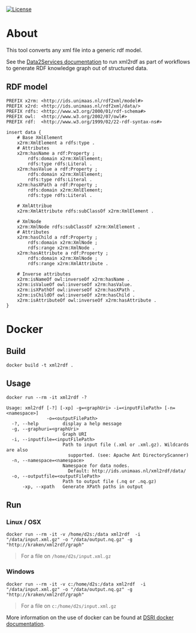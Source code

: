 [![License](https://img.shields.io/badge/license-MIT-blue.svg)](https://opensource.org/licenses/MIT)


# About
This tool converts any xml file into a generic rdf model.

See the [Data2Services documentation](http://d2s.semanticscience.org/) to run xml2rdf as part of workflows to generate RDF knowledge graph out of structured data.

## RDF model
```shell
PREFIX x2rm: <http://ids.unimaas.nl/rdf2xml/model#>
PREFIX x2rd: <http://ids.unimaas.nl/rdf2xml/data/>
PREFIX rdfs: <http://www.w3.org/2000/01/rdf-schema#>
PREFIX owl:  <http://www.w3.org/2002/07/owl#>
PREFIX rdf:  <http://www.w3.org/1999/02/22-rdf-syntax-ns#>

insert data {
    # Base XmlElement
    x2rm:XmlElement a rdfs:type .
    # Attributes
    x2rm:hasName a rdf:Property ;
        rdfs:domain x2rm:XmlElement;
        rdfs:type rdfs:Literal .
    x2rm:hasValue a rdf:Property ;
        rdfs:domain x2rm:XmlElement;
        rdfs:type rdfs:Literal .
    x2rm:hasXPath a rdf:Property ;
        rdfs:domain x2rm:XmlElement;
        rdfs:type rdfs:Literal . 
        
    # XmlAttribue
    x2rm:XmlAttribute rdfs:subClassOf x2rm:XmlElement .
    
    # XmlNode
    x2rm:XmlNode rdfs:subClassOf x2rm:XmlElement .
    # Attributes
    x2rm:hasChild a rdf:Property ;
        rdfs:domain x2rm:XmlNode ;
        rdfs:range x2rm:XmlNode .
    x2rm:hasAttribute a rdf:Property ;
        rdfs:domain x2rm:XmlNode ;
        rdfs:range x2rm:XmlAttribute .
        
    # Inverse attributes 
    x2rm:isNameOf owl:inverseOf x2rm:hasName .
    x2rm:isValueOf owl:inverseOf x2rm:hasValue.
    x2rm:isXPathOf owl:inverseOf x2rm:hasXPath .
    x2rm:isChildOf owl:inverseOf x2rm:hasChild .
    x2rm:isAttributeOf owl:inverseOf x2rm:hasAttribute .
}
```
# Docker
## Build
```shell
docker build -t xml2rdf .
```
## Usage
```shell
docker run --rm -it xml2rdf -?
```
```
Usage: xml2rdf [-?] [-xp] -g=<graphUri> -i=<inputFilePath> [-n=<namespace>]
               -o=<outputFilePath>
  -?, --help         display a help message
  -g, --graphuri=<graphUri>
                     Graph URI
  -i, --inputfile=<inputFilePath>
                     Path to input file (.xml or .xml.gz). Wildcards are also
                       supported. (see: Apache Ant DirectoryScanner)
  -n, --namespace=<namespace>
                     Namespace for data nodes.
                       Default: http://ids.unimaas.nl/xml2rdf/data/
  -o, --outputfile=<outputFilePath>
                     Path to output file (.nq or .nq.gz)
      -xp, --xpath   Generate XPath paths in output
```
## Run

### Linux / OSX
```shell
docker run --rm -it -v /home/d2s:/data xml2rdf  -i "/data/input.xml.gz" -o "/data/output.nq.gz" -g "http://kraken/xml2rdf/graph"
```
> For a file on `/home/d2s/input.xml.gz`

### Windows

```shell
docker run --rm -it -v c:/home/d2s:/data xml2rdf  -i "/data/input.xml.gz" -o "/data/output.nq.gz" -g "http://kraken/xml2rdf/graph"
```

> For a file on `c:/home/d2s/input.xml.gz`

More information on the use of docker can be found at [DSRI docker documentation](http://d2s.semanticscience.org/docs/guide-docker).

